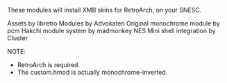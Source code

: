 These modules will install XMB skins for RetroArch, on your SNESC.

Assets by libretro
Modules by Advokaten
Original monochrome module by pcm
Hakchi module system by madmonkey
NES Mini shell integration by Cluster

NOTE: 

* RetroArch is required.
* The custom.hmod is actually monochrome-inverted.
